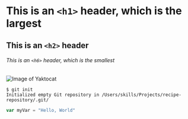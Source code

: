 # This is an `<h1>` header, which is the largest
## This is an `<h2>` header
###### This is an `<h6>` header, which is the smallest

![Image of Yaktocat](https://octodex.github.com/images/yaktocat.png)


```
$ git init
Initialized empty Git repository in /Users/skills/Projects/recipe-repository/.git/
```

``` javascript
var myVar = "Hello, World"
```
